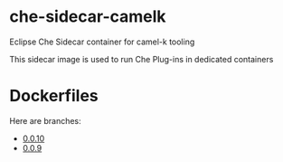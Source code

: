 # che-sidecar-camelk
Eclipse Che Sidecar container for camel-k tooling

This sidecar image is used to run Che Plug-ins in dedicated containers

# Dockerfiles

Here are branches:
 - [0.0.10](https://github.com/che-dockerfiles/che-sidecar-camelk/tree/0.0.10)
 - [0.0.9](https://github.com/che-dockerfiles/che-sidecar-camelk/tree/0.0.9)
